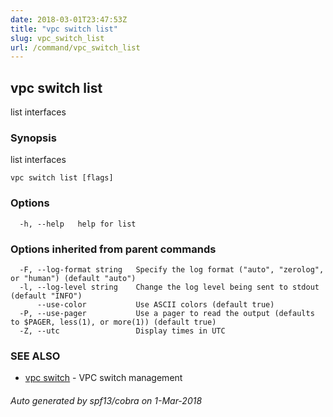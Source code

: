 ```yaml
---
date: 2018-03-01T23:47:53Z
title: "vpc switch list"
slug: vpc_switch_list
url: /command/vpc_switch_list
---
```

## vpc switch list

list interfaces

### Synopsis


list interfaces

```
vpc switch list [flags]
```

### Options

```
  -h, --help   help for list
```

### Options inherited from parent commands

```
  -F, --log-format string   Specify the log format ("auto", "zerolog", or "human") (default "auto")
  -l, --log-level string    Change the log level being sent to stdout (default "INFO")
      --use-color           Use ASCII colors (default true)
  -P, --use-pager           Use a pager to read the output (defaults to $PAGER, less(1), or more(1)) (default true)
  -Z, --utc                 Display times in UTC
```

### SEE ALSO
* [vpc switch](/command/vpc_switch)	 - VPC switch management

###### Auto generated by spf13/cobra on 1-Mar-2018
